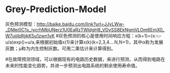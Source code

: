 # Grey-Prediction-Model
灰色预测模型：http://baike.baidu.com/link?url=JJyLWw-_DMei0C1x_jycrhMbUNerz1U0EaRzTWldgH8_VDvSS8EkNgmVLOm6EmX0_W7ujjibRjjkK5u1zwn1vK
#灰色预测的核心是使用时间响应方程：x(k+1)=(x⑴-u/a)exp()+u/a,来根据初始值x(1)来计算x(k)(k=2,3,4....N,N+1)，其中α称为发展灰数；μ称为内生控制灰数。可用二乘估计来计算得到。

#在故障预测领域，可以根据现有的电路历史数据，来进行预测，从而得到电路在未来的性能变化趋势，并进一步预测出电路系统的剩余使用寿命值。

